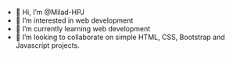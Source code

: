 - 👋 Hi, I’m @Milad-HPJ
- 👀 I’m interested in web development
- 🌱 I’m currently learning web development
- 💞️ I’m looking to collaborate on simple HTML, CSS, Bootstrap and Javascript projects.
<!---
Milad-HPJ/Milad-HPJ is a ✨ special ✨ repository because its `README.md` (this file) appears on your GitHub profile.
You can click the Preview link to take a look at your changes.
--->
 
